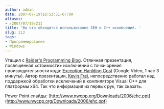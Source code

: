 ```yaml
---
author: admin
date: 2007-07-19T16:53:51-07:00
aliases:
- /2007/07/19/213
title: 'Во что обходится использование SEH и C++ исключений. '
slug: 213
tags:
- Программирование
- Windows
---
```


Утащил c [Raider's Programming Blog](http://dvinogradov.blogspot.com/2007/07/exception-handling-cost.html). Отличная презентация, посвященная «стоимости» исключений с точки зрения производительности кода: [Exception Hanlding Cost](http://video.google.com/videoplay?docid=9169999597330548749) (Google Video, 1 час 3 минуты). Автор презентации, [Kevin Frei](http://blogs.msdn.com/freik/), непосредственно работал над поддержкой обработки исключений в компиляторе Visual C++ для платформы x64. Так что информация из первых рук, так сказать.

Power Point слайды: [http://www.nwcpp.org/Downloads/2006/ehc.ppt](http://www.nwcpp.org/Downloads/2006/ehc.ppt)
